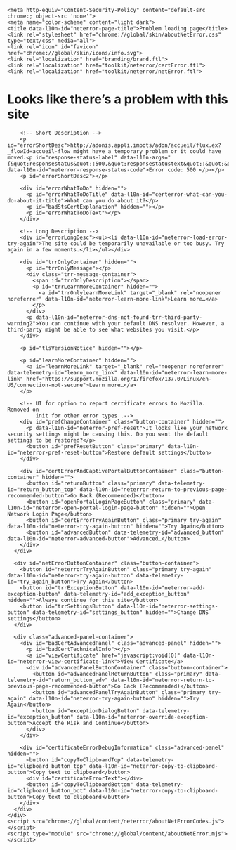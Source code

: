 <!DOCTYPE html><html data-l10n-sync="true" lang="en-US" dir="ltr"><head>
    <meta http-equiv="Content-Security-Policy" content="default-src chrome:; object-src 'none'">
    <meta name="color-scheme" content="light dark">
    <title data-l10n-id="neterror-page-title">Problem loading page</title>
    <link rel="stylesheet" href="chrome://global/skin/aboutNetError.css" type="text/css" media="all">
    <link rel="icon" id="favicon" href="chrome://global/skin/icons/info.svg">
    <link rel="localization" href="branding/brand.ftl">
    <link rel="localization" href="toolkit/neterror/certError.ftl">
    <link rel="localization" href="toolkit/neterror/netError.ftl">
  </head>
  <body class="neterror">
    <div class="container">
      <div id="text-container">
        <!-- Error Title -->
        <div class="title">
          <h1 class="title-text" data-l10n-id="serverError-title">Looks like there’s a problem with this site</h1>
        </div>

        <!-- Short Description -->
        <p id="errorShortDesc">http://adonis.appli.impots/adon/accueil/flux.ex?_flowId=accueil-flow might have a temporary problem or it could have moved.<p id="response-status-label" data-l10n-args="{&quot;responsestatus&quot;:500,&quot;responsestatustext&quot;:&quot;&quot;}" data-l10n-id="neterror-response-status-code">Error code: 500 </p></p>
        <p id="errorShortDesc2"></p>

        <div id="errorWhatToDo" hidden="">
          <p id="errorWhatToDoTitle" data-l10n-id="certerror-what-can-you-do-about-it-title">What can you do about it?</p>
          <p id="badStsCertExplanation" hidden=""></p>
          <p id="errorWhatToDoText"></p>
        </div>

        <!-- Long Description -->
        <div id="errorLongDesc"><ul><li data-l10n-id="neterror-load-error-try-again">The site could be temporarily unavailable or too busy. Try again in a few moments.</li></ul></div>

        <div id="trrOnlyContainer" hidden="">
          <p id="trrOnlyMessage"></p>
          <div class="trr-message-container">
            <span id="trrOnlyDescription"></span>
            <p id="trrLearnMoreContainer" hidden="">
              <a id="trrOnlylearnMoreLink" target="_blank" rel="noopener noreferrer" data-l10n-id="neterror-learn-more-link">Learn more…</a>
            </p>
          </div>
          <p data-l10n-id="neterror-dns-not-found-trr-third-party-warning2">You can continue with your default DNS resolver. However, a third-party might be able to see what websites you visit.</p>
        </div>

        <p id="tlsVersionNotice" hidden=""></p>

        <p id="learnMoreContainer" hidden="">
          <a id="learnMoreLink" target="_blank" rel="noopener noreferrer" data-telemetry-id="learn_more_link" data-l10n-id="neterror-learn-more-link" href="https://support.mozilla.org/1/firefox/137.0/Linux/en-US/connection-not-secure">Learn more…</a>
        </p>

        <!-- UI for option to report certificate errors to Mozilla. Removed on
             init for other error types .-->
        <div id="prefChangeContainer" class="button-container" hidden="">
          <p data-l10n-id="neterror-pref-reset">It looks like your network security settings might be causing this. Do you want the default settings to be restored?</p>
          <button id="prefResetButton" class="primary" data-l10n-id="neterror-pref-reset-button">Restore default settings</button>
        </div>

        <div id="certErrorAndCaptivePortalButtonContainer" class="button-container" hidden="">
          <button id="returnButton" class="primary" data-telemetry-id="return_button_top" data-l10n-id="neterror-return-to-previous-page-recommended-button">Go Back (Recommended)</button>
          <button id="openPortalLoginPageButton" class="primary" data-l10n-id="neterror-open-portal-login-page-button" hidden="">Open Network Login Page</button>
          <button id="certErrorTryAgainButton" class="primary try-again" data-l10n-id="neterror-try-again-button" hidden="">Try Again</button>
          <button id="advancedButton" data-telemetry-id="advanced_button" data-l10n-id="neterror-advanced-button">Advanced…</button>
        </div>
      </div>

      <div id="netErrorButtonContainer" class="button-container">
        <button id="neterrorTryAgainButton" class="primary try-again" data-l10n-id="neterror-try-again-button" data-telemetry-id="try_again_button">Try Again</button>
        <button id="trrExceptionButton" data-l10n-id="neterror-add-exception-button" data-telemetry-id="add_exception_button" hidden="">Always continue for this site</button>
        <button id="trrSettingsButton" data-l10n-id="neterror-settings-button" data-telemetry-id="settings_button" hidden="">Change DNS settings</button>
      </div>

      <div class="advanced-panel-container">
        <div id="badCertAdvancedPanel" class="advanced-panel" hidden="">
          <p id="badCertTechnicalInfo"></p>
          <a id="viewCertificate" href="javascript:void(0)" data-l10n-id="neterror-view-certificate-link">View Certificate</a>
          <div id="advancedPanelButtonContainer" class="button-container">
            <button id="advancedPanelReturnButton" class="primary" data-telemetry-id="return_button_adv" data-l10n-id="neterror-return-to-previous-page-recommended-button">Go Back (Recommended)</button>
            <button id="advancedPanelTryAgainButton" class="primary try-again" data-l10n-id="neterror-try-again-button" hidden="">Try Again</button>
            <button id="exceptionDialogButton" data-telemetry-id="exception_button" data-l10n-id="neterror-override-exception-button">Accept the Risk and Continue</button>
          </div>
        </div>

        <div id="certificateErrorDebugInformation" class="advanced-panel" hidden="">
          <button id="copyToClipboardTop" data-telemetry-id="clipboard_button_top" data-l10n-id="neterror-copy-to-clipboard-button">Copy text to clipboard</button>
          <div id="certificateErrorText"></div>
          <button id="copyToClipboardBottom" data-telemetry-id="clipboard_button_bot" data-l10n-id="neterror-copy-to-clipboard-button">Copy text to clipboard</button>
        </div>
      </div>
    </div>
    <script src="chrome://global/content/neterror/aboutNetErrorCodes.js"></script>
    <script type="module" src="chrome://global/content/aboutNetError.mjs"></script>
  

</body></html>
